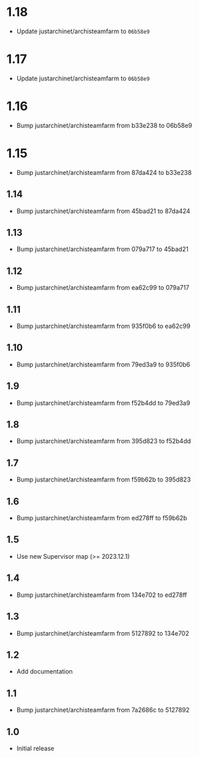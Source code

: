 # 1.18
- Update justarchinet/archisteamfarm to `06b58e9`
# 1.17
- Update justarchinet/archisteamfarm to `06b58e9`
# 1.16
- Bump justarchinet/archisteamfarm from b33e238 to 06b58e9
# 1.15
- Bump justarchinet/archisteamfarm from 87da424 to b33e238
## 1.14
- Bump justarchinet/archisteamfarm from 45bad21 to 87da424
## 1.13
- Bump justarchinet/archisteamfarm from 079a717 to 45bad21
## 1.12
- Bump justarchinet/archisteamfarm from ea62c99 to 079a717
## 1.11
- Bump justarchinet/archisteamfarm from 935f0b6 to ea62c99
## 1.10
- Bump justarchinet/archisteamfarm from 79ed3a9 to 935f0b6
## 1.9
- Bump justarchinet/archisteamfarm from f52b4dd to 79ed3a9
## 1.8
- Bump justarchinet/archisteamfarm from 395d823 to f52b4dd
## 1.7
- Bump justarchinet/archisteamfarm from f59b62b to 395d823
## 1.6
- Bump justarchinet/archisteamfarm from ed278ff to f59b62b
## 1.5
- Use new Supervisor map (>= 2023.12.1)
## 1.4
- Bump justarchinet/archisteamfarm from 134e702 to ed278ff
## 1.3
- Bump justarchinet/archisteamfarm from 5127892 to 134e702
## 1.2
- Add documentation
## 1.1
- Bump justarchinet/archisteamfarm from 7a2686c to 5127892
## 1.0
- Initial release

